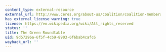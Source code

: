 ```yaml
---
content_type: external-resource
external_url: http://www.ceres.org/about-us/coalition/coalition-members/green-roundtable
has_external_license_warning: true
license: https://en.wikipedia.org/wiki/All_rights_reserved
status: ''
title: The Green Roundtable
uid: 9d57296a-6f5f-4cb9-8903-6f6bab4cafc6
wayback_url: ''
---
```

